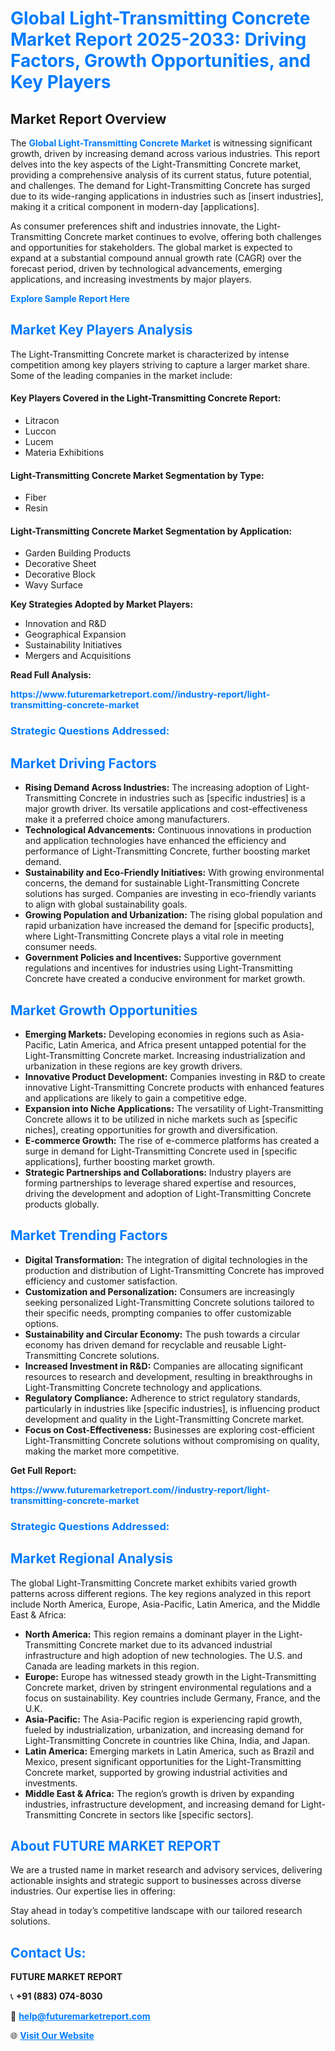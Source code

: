 <h1 style="color: #007BFF;">Global Light-Transmitting Concrete Market Report 2025-2033: Driving Factors, Growth Opportunities, and Key Players</h1>

<section id="overview">
<h2>Market Report Overview</h2>
<p>The <a href="https://www.futuremarketreport.com//industry-report/light-transmitting-concrete-market" style="color: #007BFF; text-decoration: none;"><strong>Global Light-Transmitting Concrete Market</strong></a> is witnessing significant growth, driven by increasing demand across various industries. This report delves into the key aspects of the Light-Transmitting Concrete market, providing a comprehensive analysis of its current status, future potential, and challenges. The demand for Light-Transmitting Concrete has surged due to its wide-ranging applications in industries such as [insert industries], making it a critical component in modern-day [applications].</p>
<p>As consumer preferences shift and industries innovate, the Light-Transmitting Concrete market continues to evolve, offering both challenges and opportunities for stakeholders. The global market is expected to expand at a substantial compound annual growth rate (CAGR) over the forecast period, driven by technological advancements, emerging applications, and increasing investments by major players.</p>
</section>

<section id="overview">
<p><a href="https://www.futuremarketreport.com//request-sample/reportId=92152" style="color: #007BFF; text-decoration: none;"><strong>Explore Sample Report Here</strong></a></p>
</section>

<section id="key-players">
<h2 style="color: #007BFF;">Market Key Players Analysis</h2>
<p>The Light-Transmitting Concrete market is characterized by intense competition among key players striving to capture a larger market share. Some of the leading companies in the market include:</p>
<h4>Key Players Covered in the Light-Transmitting Concrete Report:</h4>
<ul><li>Litracon</li><li>Luccon</li><li>Lucem</li><li>Materia Exhibitions</li></ul>
<h4>Light-Transmitting Concrete Market Segmentation by Type:</h4>
<ul><li>Fiber</li><li>Resin</li></ul>

<h4>Light-Transmitting Concrete Market Segmentation by Application:</h4>
<ul><li>Garden Building Products</li><li>Decorative Sheet</li><li>Decorative Block</li><li>Wavy Surface</li></ul>
<p><strong>Key Strategies Adopted by Market Players:</strong></p>
<ul>
<li>Innovation and R&D</li>
<li>Geographical Expansion</li>
<li>Sustainability Initiatives</li>
<li>Mergers and Acquisitions</li>
</ul>
</section>

<section>
<p><strong>Read Full Analysis: </strong></p><a href="https://www.futuremarketreport.com//industry-report/light-transmitting-concrete-market" style="color: #007BFF; text-decoration: none;"><strong>https://www.futuremarketreport.com//industry-report/light-transmitting-concrete-market</strong></a>
<h3 style="color: #007BFF;">Strategic Questions Addressed:</h3>
</section>

<section id="driving-factors">
<h2 style="color: #007BFF;">Market Driving Factors</h2>
<ul>
<li><strong>Rising Demand Across Industries:</strong> The increasing adoption of Light-Transmitting Concrete in industries such as [specific industries] is a major growth driver. Its versatile applications and cost-effectiveness make it a preferred choice among manufacturers.</li>
<li><strong>Technological Advancements:</strong> Continuous innovations in production and application technologies have enhanced the efficiency and performance of Light-Transmitting Concrete, further boosting market demand.</li>
<li><strong>Sustainability and Eco-Friendly Initiatives:</strong> With growing environmental concerns, the demand for sustainable Light-Transmitting Concrete solutions has surged. Companies are investing in eco-friendly variants to align with global sustainability goals.</li>
<li><strong>Growing Population and Urbanization:</strong> The rising global population and rapid urbanization have increased the demand for [specific products], where Light-Transmitting Concrete plays a vital role in meeting consumer needs.</li>
<li><strong>Government Policies and Incentives:</strong> Supportive government regulations and incentives for industries using Light-Transmitting Concrete have created a conducive environment for market growth.</li>
</ul>
</section>

<section id="growth-opportunities">
<h2 style="color: #007BFF;">Market Growth Opportunities</h2>
<ul>
<li><strong>Emerging Markets:</strong> Developing economies in regions such as Asia-Pacific, Latin America, and Africa present untapped potential for the Light-Transmitting Concrete market. Increasing industrialization and urbanization in these regions are key growth drivers.</li>
<li><strong>Innovative Product Development:</strong> Companies investing in R&D to create innovative Light-Transmitting Concrete products with enhanced features and applications are likely to gain a competitive edge.</li>
<li><strong>Expansion into Niche Applications:</strong> The versatility of Light-Transmitting Concrete allows it to be utilized in niche markets such as [specific niches], creating opportunities for growth and diversification.</li>
<li><strong>E-commerce Growth:</strong> The rise of e-commerce platforms has created a surge in demand for Light-Transmitting Concrete used in [specific applications], further boosting market growth.</li>
<li><strong>Strategic Partnerships and Collaborations:</strong> Industry players are forming partnerships to leverage shared expertise and resources, driving the development and adoption of Light-Transmitting Concrete products globally.</li>
</ul>
</section>

<section id="trending-factors">
<h2 style="color: #007BFF;">Market Trending Factors</h2>
<ul>
<li><strong>Digital Transformation:</strong> The integration of digital technologies in the production and distribution of Light-Transmitting Concrete has improved efficiency and customer satisfaction.</li>
<li><strong>Customization and Personalization:</strong> Consumers are increasingly seeking personalized Light-Transmitting Concrete solutions tailored to their specific needs, prompting companies to offer customizable options.</li>
<li><strong>Sustainability and Circular Economy:</strong> The push towards a circular economy has driven demand for recyclable and reusable Light-Transmitting Concrete solutions.</li>
<li><strong>Increased Investment in R&D:</strong> Companies are allocating significant resources to research and development, resulting in breakthroughs in Light-Transmitting Concrete technology and applications.</li>
<li><strong>Regulatory Compliance:</strong> Adherence to strict regulatory standards, particularly in industries like [specific industries], is influencing product development and quality in the Light-Transmitting Concrete market.</li>
<li><strong>Focus on Cost-Effectiveness:</strong> Businesses are exploring cost-efficient Light-Transmitting Concrete solutions without compromising on quality, making the market more competitive.</li>
</ul>
</section>

<section>
<p><strong>Get Full Report: </strong></p><a href="https://www.futuremarketreport.com//industry-report/light-transmitting-concrete-market" style="color: #007BFF; text-decoration: none;"><strong>https://www.futuremarketreport.com//industry-report/light-transmitting-concrete-market</strong></a>
<h3 style="color: #007BFF;">Strategic Questions Addressed:</h3>
</section>


<section id="regional-analysis">
<h2 style="color: #007BFF;">Market Regional Analysis</h2>
<p>The global Light-Transmitting Concrete market exhibits varied growth patterns across different regions. The key regions analyzed in this report include North America, Europe, Asia-Pacific, Latin America, and the Middle East & Africa:</p>
<ul>
<li><strong>North America:</strong> This region remains a dominant player in the Light-Transmitting Concrete market due to its advanced industrial infrastructure and high adoption of new technologies. The U.S. and Canada are leading markets in this region.</li>
<li><strong>Europe:</strong> Europe has witnessed steady growth in the Light-Transmitting Concrete market, driven by stringent environmental regulations and a focus on sustainability. Key countries include Germany, France, and the U.K.</li>
<li><strong>Asia-Pacific:</strong> The Asia-Pacific region is experiencing rapid growth, fueled by industrialization, urbanization, and increasing demand for Light-Transmitting Concrete in countries like China, India, and Japan.</li>
<li><strong>Latin America:</strong> Emerging markets in Latin America, such as Brazil and Mexico, present significant opportunities for the Light-Transmitting Concrete market, supported by growing industrial activities and investments.</li>
<li><strong>Middle East & Africa:</strong> The region’s growth is driven by expanding industries, infrastructure development, and increasing demand for Light-Transmitting Concrete in sectors like [specific sectors].</li>
</ul>
</section>

<footer>
<h2 style="color: #007BFF;">About FUTURE MARKET REPORT</h2>
<p>We are a trusted name in market research and advisory services, delivering actionable insights and strategic support to businesses across diverse industries. Our expertise lies in offering:</p>

<p>Stay ahead in today’s competitive landscape with our tailored research solutions.</p>

<h2 style="color: #007BFF;">Contact Us:</h2>
<p><strong>FUTURE MARKET REPORT</strong></p>
<p>📞 <strong>+91 (883) 074-8030</strong></p>
<p>📧 <strong><a href="mailto:help@futuremarketreport.com" style="color: #007BFF;">help@futuremarketreport.com</a></strong></p>
<p>🌐 <strong><a href="https://www.futuremarketreport.com/" style="color: #007BFF;">Visit Our Website</a></strong></p>
</footer>